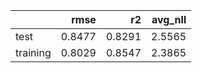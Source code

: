|          |   rmse |     r2 |   avg_nll |
|:---------|-------:|-------:|----------:|
| test     | 0.8477 | 0.8291 |    2.5565 |
| training | 0.8029 | 0.8547 |    2.3865 |